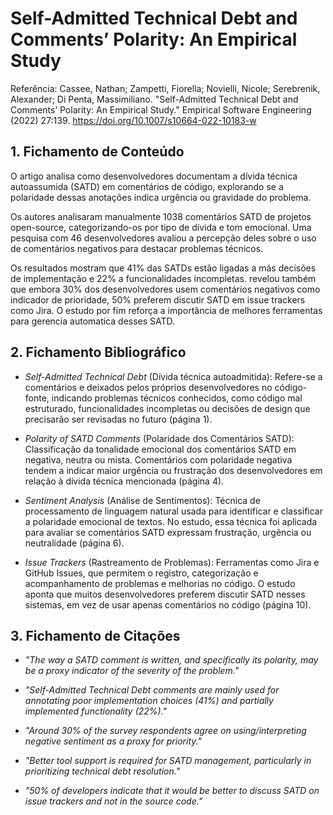 # Self-Admitted Technical Debt and Comments’ Polarity: An Empirical Study

Referência:
Cassee, Nathan; Zampetti, Fiorella; Novielli, Nicole; Serebrenik, Alexander; Di Penta, Massimiliano. "Self-Admitted Technical Debt and Comments’ Polarity: An Empirical Study." Empirical Software Engineering (2022) 27:139. https://doi.org/10.1007/s10664-022-10183-w

## 1. Fichamento de Conteúdo

O artigo analisa como desenvolvedores documentam a dívida técnica autoassumida (SATD) em comentários de código, explorando se a polaridade dessas anotações indica urgência ou gravidade do problema.

Os autores analisaram manualmente 1038 comentários SATD de projetos open-source, categorizando-os por tipo de dívida e tom emocional. Uma pesquisa com 46 desenvolvedores avaliou a percepção deles sobre o uso de comentários negativos para destacar problemas técnicos.

Os resultados mostram que 41% das SATDs estão ligadas a más decisões de implementação e 22% a funcionalidades incompletas. revelou também que embora 30% dos desenvolvedores usem comentários negativos como indicador de prioridade, 50% preferem discutir SATD em issue trackers como Jira. O estudo por fim reforça a importância de melhores ferramentas para gerencia automatica desses SATD.

## 2. Fichamento Bibliográfico

* _Self-Admitted Technical Debt_ (Dívida técnica autoadmitida): Refere-se a comentários e deixados pelos próprios desenvolvedores no código-fonte, indicando problemas técnicos conhecidos, como código mal estruturado, funcionalidades incompletas ou decisões de design que precisarão ser revisadas no futuro (página 1).

* _Polarity of SATD Comments_ (Polaridade dos Comentários SATD): Classificação da tonalidade emocional dos comentários SATD em negativa, neutra ou mista. Comentários com polaridade negativa tendem a indicar maior urgência ou frustração dos desenvolvedores em relação à dívida técnica mencionada (página 4).

* _Sentiment Analysis_ (Análise de Sentimentos): Técnica de processamento de linguagem natural usada para identificar e classificar a polaridade emocional de textos. No estudo, essa técnica foi aplicada para avaliar se comentários SATD expressam frustração, urgência ou neutralidade (página 6).

* _Issue Trackers_ (Rastreamento de Problemas): Ferramentas como Jira e GitHub Issues, que permitem o registro, categorização e acompanhamento de problemas e melhorias no código. O estudo aponta que muitos desenvolvedores preferem discutir SATD nesses sistemas, em vez de usar apenas comentários no código (página 10).
## 3. Fichamento de Citações

* _"The way a SATD comment is written, and specifically its polarity, may be a proxy indicator of the severity of the problem."_

* _"Self-Admitted Technical Debt comments are mainly used for annotating poor implementation choices (41%) and partially implemented functionality (22%)."_

* _"Around 30% of the survey respondents agree on using/interpreting negative sentiment as a proxy for priority."_

* _"Better tool support is required for SATD management, particularly in prioritizing technical debt resolution."_

* _"50% of developers indicate that it would be better to discuss SATD on issue trackers and not in the source code."_
